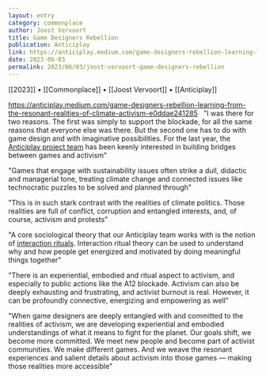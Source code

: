 ```yaml
---
layout: entry
category: commonplace
author: Joost Vervoort
title: Game Designers Rebellion
publication: Anticiplay
link: https://anticiplay.medium.com/game-designers-rebellion-learning-from-the-resonant-realities-of-climate-activism-e0ddae241285
date: 2023-06-03
permalink: 2023/06/03/joost-vervoort-game-designers-rebellion
---
```


[[2023]] • [[Commonplace]] • [[Joost Vervoort]] • [[Anticiplay]]

https://anticiplay.medium.com/game-designers-rebellion-learning-from-the-resonant-realities-of-climate-activism-e0ddae241285
 
"I was there for two reasons. The first was simply to support the blockade, for all the same reasons that everyone else was there. But the second one has to do with game design and with imaginative possibilities. For the last year, the [Anticiplay project team](https://anticiplay.medium.com/) has been keenly interested in building bridges between games and activism"

"Games that engage with sustainability issues often strike a dull, didactic and managerial tone, treating climate change and connected issues like technocratic puzzles to be solved and planned through"

"This is in such stark contrast with the realities of climate politics. Those realities are full of conflict, corruption and entangled interests, and, of course, activism and protests"

"A core sociological theory that our Anticiplay team works with is the notion of [interaction rituals](https://anticiplay.medium.com/depleted-symbol-induced-exhaustion-why-i-cant-play-disco-elysium-anymore-84f3fd4f4425). Interaction ritual theory can be used to understand why and how people get energized and motivated by doing meaningful things together"

"There is an experiential, embodied and ritual aspect to activism, and especially to public actions like the A12 blockade. Activism can also be deeply exhausting and frustrating, and activist burnout is real. However, it can be profoundly connective, energizing and empowering as well"

"When game designers are deeply entangled with and committed to the realities of activism, we are developing experiential and embodied understandings of what it means to fight for the planet. Our goals shift, we become more committed. We meet new people and become part of activist communities. We make different games. And we weave the resonant experiences and salient details about activism into those games — making those realities more accessible"
